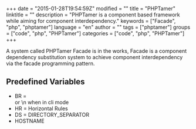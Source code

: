 +++
date = "2015-01-28T19:54:59Z"
modified = ""
title = "PHPTamer"
linktitle = ""
description = "PHPTamer is a component based framework while aiming for component interdependency."
keywords = ["Facade", "php", "phptamer"]
language = "en"
author = ""
tags = ["phptamer"]
groups = ["code", "php", "PHPTamer"]
categories = ["code", "php", "PHPTamer"]
+++


A system called PHPTamer Facade is in the works, Facade is a component dependency substitution system to achieve component interdependency via the facade programming pattern.


## Predefined Variables

 * BR = <br /> or \n when in cli mode
 * HR = Horizontal Rules
 * DS = DIRECTORY_SEPARATOR
 * HOSTNAME
